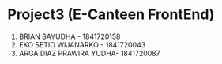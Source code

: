 # Project3  (E-Canteen FrontEnd)

1. BRIAN SAYUDHA - 1841720158
2. EKO SETIO WIJANARKO - 1841720043
3. ARGA DIAZ PRAWIRA YUDHA- 1841720087
